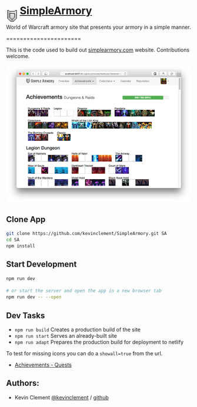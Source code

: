 # [SimpleArmory](http://simplearmory.com) <img src="https://github.com/kevinclement/SimpleArmory/raw/master/static/images/shield.png?raw=true" align="left" height="32" width="32" style="max-width:100%;align-vertical: center;vertical-align: center;line-height: 20px;margin-top: 15px;margin-right: 5px;">
World of Warcraft armory site that presents your armory in a simple manner.

======================

This is the code used to build out [simplearmory.com](http://simplearmory.com) website. Contributions welcome.

[![Example armory for Marko@Proudmoore][2]][1]

[1]: http://simplearmory.com/#/us/proudmoore/marko/
[2]: screenshot.png (Example armory for Marko@Proudmoore)

## Clone App

```bash
git clone https://github.com/kevinclement/SimpleArmory.git SA
cd SA
npm install
```

## Start Development

```bash
npm run dev

# or start the server and open the app in a new browser tab
npm run dev -- --open
```

## Dev Tasks

- `npm run build` Creates a production build of the site
- `npm run start` Serves an already-built site
- `npm run adapt` Prepares the production build for deployment to netlify

To test for missing icons you can do a `showall=true` from the url.
- [Achievements - Quests](http://localhost:3000/?showall=true#/us/proudmoore/marko/achievements/quests)

Authors:
-------

  * Kevin Clement [@kevinclement](https://twitter.com/kevinclement) / [github](https://github.com/kevinclement)
